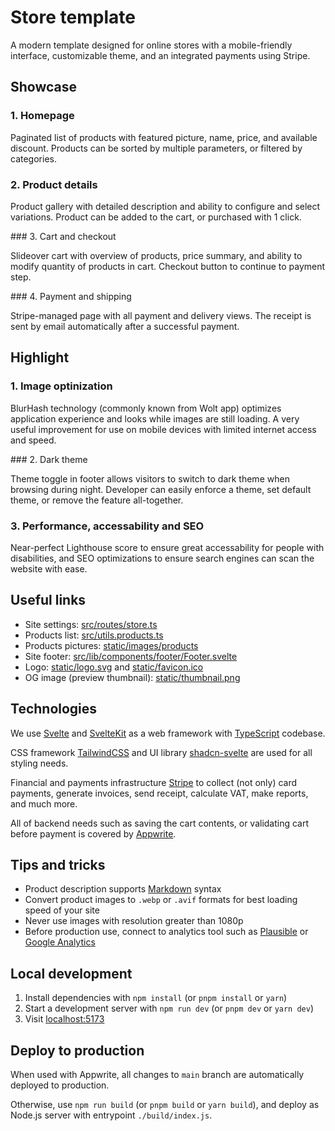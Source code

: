 # Store template

A modern template designed for online stores with a mobile-friendly interface, customizable theme, and an integrated payments using Stripe.

## Showcase

### 1. Homepage

Paginated list of products with featured picture, name, price, and available discount. Products can be sorted by multiple parameters, or filtered by categories.

### 2. Product details

Product gallery with detailed description and ability to configure and select variations. Product can be added to the cart, or purchased with 1 click.

### 3. Cart and checkout

Slideover cart with overview of products, price summary, and ability to modify quantity of products in cart. Checkout button to continue to payment step.

### 4. Payment and shipping

Stripe-managed page with all payment and delivery views. The receipt is sent by email automatically after a successful payment.

## Highlight

### 1. Image optinization

BlurHash technology (commonly known from Wolt app) optimizes application experience and looks while images are still loading. A very useful improvement for use on mobile devices with limited internet access and speed.

### 2. Dark theme

Theme toggle in footer allows visitors to switch to dark theme when browsing during night. Developer can easily enforce a theme, set default theme, or remove the feature all-together.

### 3. Performance, accessability and SEO

Near-perfect Lighthouse score to ensure great accessability for people with disabilities, and SEO optimizations to ensure search engines can scan the website with ease.

## Useful links

- Site settings: [src/routes/store.ts](./src/routes/store.ts)
- Products list: [src/utils.products.ts](./src/utils.products.ts)
- Products pictures: [static/images/products](./static/images/products)
- Site footer: [src/lib/components/footer/Footer.svelte](./src/lib/components/footer/Footer.svelte)
- Logo: [static/logo.svg](./static/logo.svg) and [static/favicon.ico](./static/favicon.ico)
- OG image (preview thumbnail): [static/thumbnail.png](./static/thumbnail.png)

## Technologies

We use [Svelte](https://svelte.dev/docs/svelte/overview) and [SvelteKit](https://svelte.dev/docs/kit/introduction) as a web framework with [TypeScript](https://www.typescriptlang.org/) codebase.

CSS framework [TailwindCSS](https://tailwindcss.com/) and UI library [shadcn-svelte](https://www.shadcn-svelte.com/) are used for all styling needs.

Financial and payments infrastructure [Stripe](https://stripe.com/en-cz) to collect (not only) card payments, generate invoices, send receipt, calculate VAT, make reports, and much more.

All of backend needs such as saving the cart contents, or validating cart before payment is covered by [Appwrite](https://appwrite.io/).

## Tips and tricks

- Product description supports [Markdown](https://www.markdownguide.org/) syntax
- Convert product images to `.webp` or `.avif` formats for best loading speed of your site
- Never use images with resolution greater than 1080p
- Before production use, connect to analytics tool such as [Plausible](https://plausible.io/) or [Google Analytics](https://marketingplatform.google.com/about/analytics/)


## Local development

1. Install dependencies with `npm install` (or `pnpm install` or `yarn`)
2. Start a development server with `npm run dev` (or `pnpm dev` or `yarn dev`)
3. Visit [localhost:5173](http://localhost:5173/)

## Deploy to production

When used with Appwrite, all changes to `main` branch are automatically deployed to production.

Otherwise, use `npm run build` (or `pnpm build` or `yarn build`), and deploy as Node.js server with entrypoint `./build/index.js`.